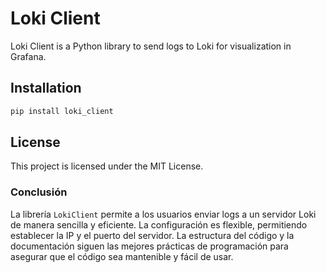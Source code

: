 # Loki Client

Loki Client is a Python library to send logs to Loki for visualization in Grafana.

## Installation

```bash
pip install loki_client
```

## License

This project is licensed under the MIT License.

### Conclusión

La librería `LokiClient` permite a los usuarios enviar logs a un servidor Loki de manera sencilla y eficiente. La configuración es flexible, permitiendo establecer la IP y el puerto del servidor. La estructura del código y la documentación siguen las mejores prácticas de programación para asegurar que el código sea mantenible y fácil de usar.
